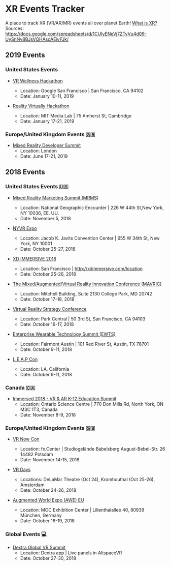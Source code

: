 # XR Events Tracker
A place to track XR (VR/AR/MR) events all over planet Earth! [What is XR?](https://medium.com/@northof41/what-really-is-the-difference-between-ar-mr-vr-xr-35bed1da1a4e)  
Sources: https://docs.google.com/spreadsheets/d/1CUIyENeVj7ZTvVu4d09-UySnNv8BJsVQHAsoAEivFJk/

## 2019 Events
### United States Events
- [VR Wellness Hackathon](https://www.eventbrite.com/e/2nd-annual-vr-wellness-hackathon-tickets-51770488926)
  - Location: Google San Francisco | San Francisco, CA 94102
  - Date: January 10-11, 2019

- [Reality Virtually Hackathon](https://realityvirtuallyhack.com/)
  - Location: MIT Media Lab | 75 Amherst St, Cambridge
  - Date: January 17-21, 2019

### Europe/United Kingdom Events 🇬🇧

- [Mixed Reality Developer Summit](http://mrdevsummit.com/)
  - Location: London 
  - Date: June 17-21, 2019

## 2018 Events

### United States Events 🇺🇸
- [Mixed Reality Marketing Summit (MRMS)](https://exmalatam.com/exus/)
  - Location: National Geographic Encounter | 226 W 44th St,New York, NY 10036, EE. UU.
  - Date: November 5, 2018

- [NYVR Expo](https://www.nyvrexpo.com/)
  - Location: Jacob K. Javits Convention Center | 655 W 34th St, New York, NY 10001
  - Date: October 25-27, 2018
  
- [XD IMMERSIVE 2018](http://xdimmersive.com/)
  - Location: San Francisco | http://xdimmersive.com/location
  - Date: October 25-26, 2018

- [The Mixed/Augmented/Virtual Reality Innovation Conference (MAVRIC)](https://mavric.umd.edu/mavric-conference-2018)
  - Location: Mitchell Building, Suite 2130 College Park, MD 20742 
  - Date: October 17-18, 2018
  
- [Virtual Reality Strategy Conference](https://greenlightinsights.com/events/vrs-2018/)
  - Location: Park Central | 50 3rd St, San Francisco, CA 94103
  - Date: October 16-17, 2018
  
- [Enterprise Wearable Technology Summit (EWTS)](https://brainxchange.io/events/ewts-2018/)
  - Location: Fairmont Austin | 101 Red River St, Austin, TX 78701
  - Date: October 9-11, 2018  
  
- [L.E.A.P Con](https://www.magicleap.com/leapcon)
  - Location: LA, California
  - Date: October 9-11, 2018

### Canada 🇨🇦
- [Immersed 2018 - VR & AR K-12 Education Summit](https://tifca.com/immersed-2018/)
  - Location: Ontario Science Centre | 770 Don Mills Rd, North York, ON M3C 1T3, Canada
  - Date: November 8-9, 2018

### Europe/United Kingdom Events 🇬🇧
- [VR Now Con](http://www.vrnowcon.io/)
  - Location: fx.Center | Studiogelände Babelsberg August-Bebel-Str. 26 14482 Potsdam
  - Date: November 14-15, 2018

- [VR Days](http://vrdays.co/)
  - Locations: DeLaMar Theatre (Oct 24), Kromhouthal (Oct 25-26), Amsterdam
  - Date: October 24-26, 2018
  
- [Augmented World Expo (AWE) EU](https://eu.augmentedworldexpo.com/)
  - Location: MOC Exhibition Center | Lilienthalallee 40, 80939 München, Germany
  - Date: October 18-19, 2018

### Global Events 💻
- [Dextra Global VR Summit](https://www.dextra.com/globalvrsummit)
  - Location: Dextra app | Live panels in AltspaceVR
  - Date: October 27-30, 2018
